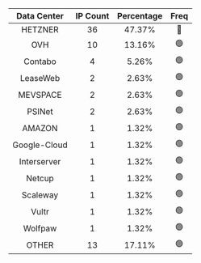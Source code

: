 | Data Center | IP Count | Percentage | Freq |
|:------------:|:--------:|:-----------:|:-----:|
| HETZNER | 36 | 47.37% | 🔴 |
| OVH | 10 | 13.16% | 🟢 |
| Contabo | 4 | 5.26% | 🟢 |
| LeaseWeb | 2 | 2.63% | 🟢 |
| MEVSPACE | 2 | 2.63% | 🟢 |
| PSINet | 2 | 2.63% | 🟢 |
| AMAZON | 1 | 1.32% | 🟢 |
| Google-Cloud | 1 | 1.32% | 🟢 |
| Interserver | 1 | 1.32% | 🟢 |
| Netcup | 1 | 1.32% | 🟢 |
| Scaleway | 1 | 1.32% | 🟢 |
| Vultr | 1 | 1.32% | 🟢 |
| Wolfpaw | 1 | 1.32% | 🟢 |
| OTHER | 13 | 17.11% | 🟢 |